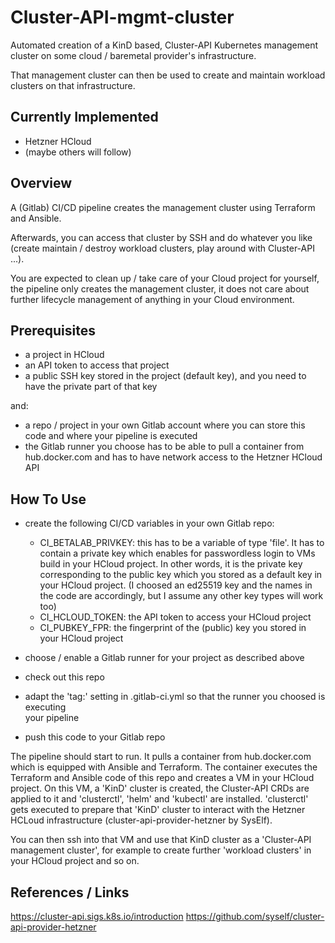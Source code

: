 # Cluster-API-mgmt-cluster

Automated creation of a KinD based, Cluster-API Kubernetes management cluster
on some cloud / baremetal provider's infrastructure.

That management cluster can then be used to create and maintain workload
clusters on that infrastructure.

## Currently Implemented 
* Hetzner HCloud
* (maybe others will follow)

## Overview
A (Gitlab) CI/CD pipeline creates the management cluster using Terraform and Ansible.

Afterwards, you can access that cluster by SSH and do whatever you like (create 
maintain / destroy workload clusters, play around with Cluster-API ...).

You are expected to clean up / take care of your Cloud project for yourself, 
the pipeline only creates the management cluster, it does not care about further 
lifecycle management of anything in your Cloud environment.


## Prerequisites
* a project in HCloud
* an API token to access that project
* a public SSH key stored in the project (default key), and you need to have the 
private part of that key

and:
* a repo / project in your own Gitlab account where you can store this code and where 
your pipeline is executed
* the Gitlab runner you choose has to be able to pull a container from hub.docker.com
and has to have network access to the Hetzner HCloud API

## How To Use 

* create the following CI/CD variables in your own Gitlab repo:

  * CI_BETALAB_PRIVKEY: this has to be a variable of type 'file'. It has to contain a private key
  which enables for passwordless login to VMs build in your HCloud project. In other words, it is 
  the private key corresponding to the public key which you stored as a default key in your 
  HCloud project. (I choosed an ed25519 key and the names in the code are accordingly, but I 
  assume any other key types will work too)
  * CI_HCLOUD_TOKEN: the API token to access your HCloud project
  * CI_PUBKEY_FPR: the fingerprint of the (public) key you stored in your HCloud project
* choose / enable a Gitlab runner for your project as described above
* check out this repo
* adapt the 'tag:' setting in .gitlab-ci.yml so that the runner you choosed is executing  
your pipeline 
* push this code to your Gitlab repo

The pipeline should start to run. It pulls a container from hub.docker.com which is equipped with
Ansible and Terraform. The container executes the Terraform and Ansible code of this repo and 
creates a VM in your HCloud project. On this VM, a 'KinD' cluster is created, the Cluster-API
CRDs are applied to it and 'clusterctl', 'helm' and 'kubectl' are installed. 'clusterctl' gets
executed to prepare that 'KinD' cluster to interact with the Hetzner HCLoud infrastructure
(cluster-api-provider-hetzner by SysElf).

You can then ssh into that VM and use that KinD cluster as a 'Cluster-API management cluster',
for example to create further 'workload clusters' in your HCloud project and so on.

## References / Links
https://cluster-api.sigs.k8s.io/introduction
https://github.com/syself/cluster-api-provider-hetzner


